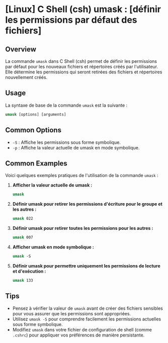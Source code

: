 # [Linux] C Shell (csh) umask : [définir les permissions par défaut des fichiers]

## Overview
La commande `umask` dans C Shell (csh) permet de définir les permissions par défaut pour les nouveaux fichiers et répertoires créés par l'utilisateur. Elle détermine les permissions qui seront retirées des fichiers et répertoires nouvellement créés.

## Usage
La syntaxe de base de la commande `umask` est la suivante :

```csh
umask [options] [arguments]
```

## Common Options
- `-S` : Affiche les permissions sous forme symbolique.
- `-p` : Affiche la valeur actuelle de umask en mode symbolique.

## Common Examples
Voici quelques exemples pratiques de l'utilisation de la commande `umask` :

1. **Afficher la valeur actuelle de umask :**
   ```csh
   umask
   ```

2. **Définir umask pour retirer les permissions d'écriture pour le groupe et les autres :**
   ```csh
   umask 022
   ```

3. **Définir umask pour retirer toutes les permissions pour les autres :**
   ```csh
   umask 007
   ```

4. **Afficher umask en mode symbolique :**
   ```csh
   umask -S
   ```

5. **Définir umask pour permettre uniquement les permissions de lecture et d'exécution :**
   ```csh
   umask 133
   ```

## Tips
- Pensez à vérifier la valeur de `umask` avant de créer des fichiers sensibles pour vous assurer que les permissions sont appropriées.
- Utilisez `umask -S` pour comprendre facilement les permissions actuelles sous forme symbolique.
- Modifiez `umask` dans votre fichier de configuration de shell (comme `.cshrc`) pour appliquer vos préférences de manière persistante.
